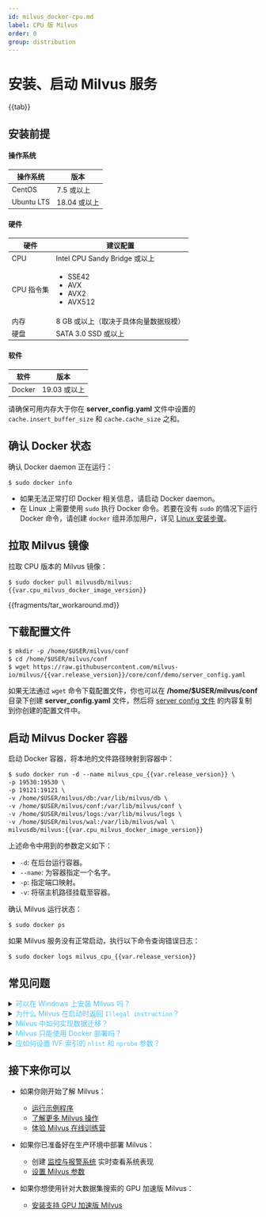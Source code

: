 ```yaml
---
id: milvus_docker-cpu.md
label: CPU 版 Milvus
order: 0
group: distribution
---
```



# 安装、启动 Milvus 服务

{{tab}}

## 安装前提

#### 操作系统

| 操作系统   | 版本                                                      |
| -------------- | ------------------------------------------------------------ |
| CentOS         | 7.5 或以上                                                   |
| Ubuntu LTS     | 18.04 或以上                                                 |

#### 硬件

| 硬件 | 建议配置                               |
| ---- | -------------------------------------- |
| CPU        | Intel CPU Sandy Bridge 或以上 |
| CPU 指令集 | <ul><li>SSE42</li><li>AVX</li><li>AVX2</li><li>AVX512</li></ul> |
| 内存 | 8 GB 或以上（取决于具体向量数据规模） |
| 硬盘 | SATA 3.0 SSD 或以上                |

#### 软件

| 软件     | 版本                                |
| ------- | -------------------------------------- |
| Docker  | 19.03 或以上                             |

<div class="alert note">
请确保可用内存大于你在 <b>server_config.yaml</b> 文件中设置的 <code>cache.insert_buffer_size</code> 和 <code>cache.cache_size</code> 之和。
</div>

## 确认 Docker 状态

确认 Docker daemon 正在运行：

```shell
$ sudo docker info
```

<div class="alert note">
<ul>
<li>如果无法正常打印 Docker 相关信息，请启动 Docker daemon。</li>
<li>在 Linux 上需要使用 <code>sudo</code> 执行 Docker 命令。若要在没有 <code>sudo</code> 的情况下运行 Docker 命令，请创建 <code>docker</code> 组并添加用户，详见 <a href="https://docs.docker.com/install/linux/linux-postinstall/">Linux 安装步骤</a>。</li>
</ul>
</div>

## 拉取 Milvus 镜像

拉取 CPU 版本的 Milvus 镜像：

```shell
$ sudo docker pull milvusdb/milvus:{{var.cpu_milvus_docker_image_version}}
```
{{fragments/tar_workaround.md}}

## 下载配置文件

```shell
$ mkdir -p /home/$USER/milvus/conf
$ cd /home/$USER/milvus/conf
$ wget https://raw.githubusercontent.com/milvus-io/milvus/{{var.release_version}}/core/conf/demo/server_config.yaml
```

<div class="alert note">
如果无法通过 <code>wget</code> 命令下载配置文件，你也可以在 <b>/home/$USER/milvus/conf</b> 目录下创建 <b>server_config.yaml</b> 文件，然后将 <a href="https://github.com/milvus-io/milvus/blob/{{var.release_version}}/core/conf/demo/server_config.yaml">server config 文件</a> 的内容复制到你创建的配置文件中。
</div>

## 启动 Milvus Docker 容器

启动 Docker 容器，将本地的文件路径映射到容器中：

```shell
$ sudo docker run -d --name milvus_cpu_{{var.release_version}} \
-p 19530:19530 \
-p 19121:19121 \
-v /home/$USER/milvus/db:/var/lib/milvus/db \
-v /home/$USER/milvus/conf:/var/lib/milvus/conf \
-v /home/$USER/milvus/logs:/var/lib/milvus/logs \
-v /home/$USER/milvus/wal:/var/lib/milvus/wal \
milvusdb/milvus:{{var.cpu_milvus_docker_image_version}}
```

上述命令中用到的参数定义如下：

- `-d`: 在后台运行容器。
- `--name`: 为容器指定一个名字。
- `-p`: 指定端口映射。
- `-v`: 将宿主机路径挂载至容器。

确认 Milvus 运行状态：

```shell
$ sudo docker ps
```

如果 Milvus 服务没有正常启动，执行以下命令查询错误日志：

```shell
$ sudo docker logs milvus_cpu_{{var.release_version}}
```

## 常见问题

<details>
<summary><font color="#4fc4f9">可以在 Windows 上安装 Milvus 吗？</font></summary>
{{fragments/faq_install_windows.md}}
</details>
<details>
<summary><font color="#4fc4f9">为什么 Milvus 在启动时返回 <code>Illegal instruction</code>？</font></summary>
{{fragments/faq_illegal_instruction_set.md}}
</details>
<details>
<summary><font color="#4fc4f9">Milvus 中如何实现数据迁移？</font></summary>
{{fragments/faq_data_migration.md}}
</details>
<details>
<summary><font color="#4fc4f9">Milvus 只能使用 Docker 部署吗？</font></summary>
{{fragments/faq_install_from_source.md}}
</details>
<details>
<summary><font color="#4fc4f9">应如何设置 IVF 索引的 <code>nlist</code> 和 <code>nprobe</code> 参数？</font></summary>
IVF 索引的 <code>nlist</code> 值需要根据具体的使用情况去设置。一般来说，推荐值为 <code>4 &times; sqrt(n)</code>，其中 n 为 segment 内的 entity 总量。

`nprobe` 的选取需要根据数据总量和实际场景在速度性能和准确率之间进行取舍。建议通过多次实验确定一个合理的值。

以下是使用公开测试数据集 sift50m 针对 `nlist` 和 `nprobe` 的一个测试。以索引类型 IVF\_SQ8 为例，针对不同 `nlist`/`nprobe` 组合的搜索时间和召回率分别进行对比。

<div class="alert note">

因 CPU 版 Milvus 和 GPU 版 Milvus 测试结果类似，此处仅展示基于 GPU 版 Milvus 测试的结果。

</div>

<img src="../../../../assets/accuracy_nlist_nprobe.png" alt="accuracy_nlist_nprobe.png">

在本次测试中，`nlist` 和 `nprobe` 的值成比例增长，召回率随 `nlist`/`nprobe` 组合增长呈现上升的趋势。

<img src="../../../../assets/performance_nlist_nprobe.png" alt="performance_nlist_nprobe.png">

在 `nlist` 为 4096 和 `nprobe` 为 128 时，速度性能最佳。
</details>



## 接下来你可以

- 如果你刚开始了解 Milvus：

  - [运行示例程序](example_code.md)
  - [了解更多 Milvus 操作](milvus_operation.md)
  - [体验 Milvus 在线训练营](https://github.com/zilliz-bootcamp)

- 如果你已准备好在生产环境中部署 Milvus：

  - 创建 [监控与报警系统](monitor.md) 实时查看系统表现
  - [设置 Milvus 参数](milvus_config.md)
  
- 如果你想使用针对大数据集搜索的 GPU 加速版 Milvus：

  - [安装支持 GPU 加速版 Milvus](milvus_docker-gpu.md)
